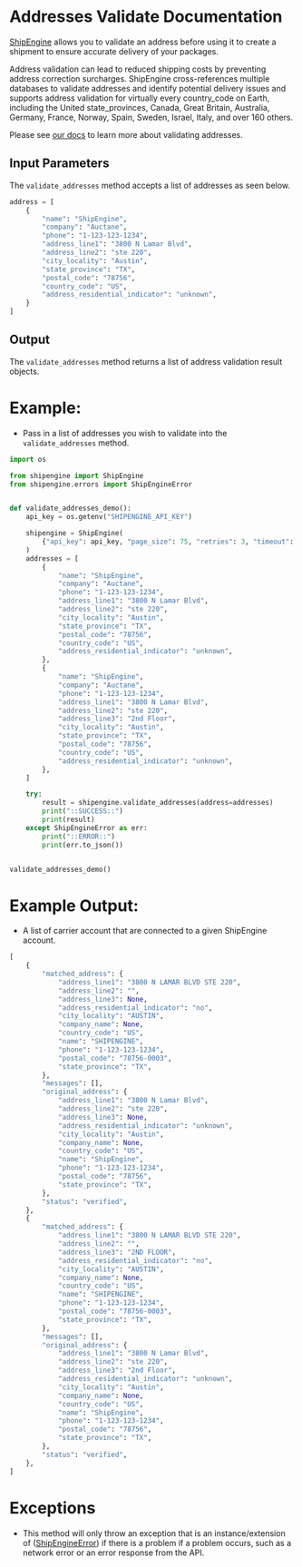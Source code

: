 Addresses Validate Documentation
================================
[ShipEngine](www.shipengine.com) allows you to validate an address before using it to create a shipment to ensure
accurate delivery of your packages.

Address validation can lead to reduced shipping costs by preventing address correction surcharges. ShipEngine
cross-references multiple databases to validate addresses and identify potential delivery issues and supports address
validation for virtually every country_code on Earth, including the United state_provinces, Canada, Great Britain,
Australia, Germany, France, Norway, Spain, Sweden, Israel, Italy, and over 160 others.

Please see [our docs](https://www.shipengine.com/docs/addresses/validation/) to learn more about validating addresses.

Input Parameters
----------------
The `validate_addresses` method accepts a list of addresses as seen below.
```python
address = [
    {
        "name": "ShipEngine",
        "company": "Auctane",
        "phone": "1-123-123-1234",
        "address_line1": "3800 N Lamar Blvd",
        "address_line2": "ste 220",
        "city_locality": "Austin",
        "state_province": "TX",
        "postal_code": "78756",
        "country_code": "US",
        "address_residential_indicator": "unknown",
    }
]
```

Output
------
The `validate_addresses` method returns a list of address validation result objects.

Example:
========
- Pass in a list of addresses you wish to validate into the `validate_addresses` method.
```python
import os

from shipengine import ShipEngine
from shipengine.errors import ShipEngineError


def validate_addresses_demo():
    api_key = os.getenv("SHIPENGINE_API_KEY")

    shipengine = ShipEngine(
        {"api_key": api_key, "page_size": 75, "retries": 3, "timeout": 10}
    )
    addresses = [
        {
            "name": "ShipEngine",
            "company": "Auctane",
            "phone": "1-123-123-1234",
            "address_line1": "3800 N Lamar Blvd",
            "address_line2": "ste 220",
            "city_locality": "Austin",
            "state_province": "TX",
            "postal_code": "78756",
            "country_code": "US",
            "address_residential_indicator": "unknown",
        },
        {
            "name": "ShipEngine",
            "company": "Auctane",
            "phone": "1-123-123-1234",
            "address_line1": "3800 N Lamar Blvd",
            "address_line2": "ste 220",
            "address_line3": "2nd Floor",
            "city_locality": "Austin",
            "state_province": "TX",
            "postal_code": "78756",
            "country_code": "US",
            "address_residential_indicator": "unknown",
        },
    ]

    try:
        result = shipengine.validate_addresses(address=addresses)
        print("::SUCCESS::")
        print(result)
    except ShipEngineError as err:
        print("::ERROR::")
        print(err.to_json())


validate_addresses_demo()
```

Example Output:
===============
- A list of carrier account that are connected to a given ShipEngine account.
```python
[
    {
        "matched_address": {
            "address_line1": "3800 N LAMAR BLVD STE 220",
            "address_line2": "",
            "address_line3": None,
            "address_residential_indicator": "no",
            "city_locality": "AUSTIN",
            "company_name": None,
            "country_code": "US",
            "name": "SHIPENGINE",
            "phone": "1-123-123-1234",
            "postal_code": "78756-0003",
            "state_province": "TX",
        },
        "messages": [],
        "original_address": {
            "address_line1": "3800 N Lamar Blvd",
            "address_line2": "ste 220",
            "address_line3": None,
            "address_residential_indicator": "unknown",
            "city_locality": "Austin",
            "company_name": None,
            "country_code": "US",
            "name": "ShipEngine",
            "phone": "1-123-123-1234",
            "postal_code": "78756",
            "state_province": "TX",
        },
        "status": "verified",
    },
    {
        "matched_address": {
            "address_line1": "3800 N LAMAR BLVD STE 220",
            "address_line2": "",
            "address_line3": "2ND FLOOR",
            "address_residential_indicator": "no",
            "city_locality": "AUSTIN",
            "company_name": None,
            "country_code": "US",
            "name": "SHIPENGINE",
            "phone": "1-123-123-1234",
            "postal_code": "78756-0003",
            "state_province": "TX",
        },
        "messages": [],
        "original_address": {
            "address_line1": "3800 N Lamar Blvd",
            "address_line2": "ste 220",
            "address_line3": "2nd Floor",
            "address_residential_indicator": "unknown",
            "city_locality": "Austin",
            "company_name": None,
            "country_code": "US",
            "name": "ShipEngine",
            "phone": "1-123-123-1234",
            "postal_code": "78756",
            "state_province": "TX",
        },
        "status": "verified",
    },
]
```

Exceptions
==========

- This method will only throw an exception that is an instance/extension of
  ([ShipEngineError](../shipengine/errors/__init__.py)) if there is a problem if a problem occurs, such as a network
  error or an error response from the API.
